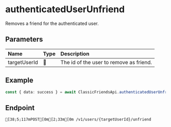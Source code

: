 
# authenticatedUserUnfriend
Removes a friend for the authenticated user.


## Parameters
| Name         | Type  | Description                             |
| :----------- | :---- | :-------------------------------------- |
| targetUserId | 🤷    | The id of the user to remove as friend. |



## Example
```ts copy showLineNumbers
const { data: success } = await ClassicFriendsApi.authenticatedUserUnfriend({ userId: 2655994471 }); 
```



## Endpoint
```ansi
[38;5;117mPOST[0m[2;33m[0m /v1/users/{targetUserId}/unfriend
```
  
